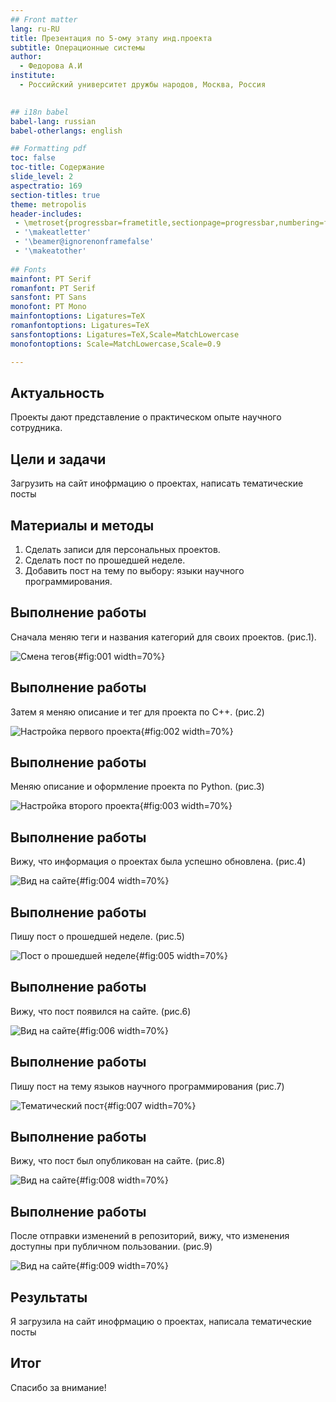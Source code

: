 ```yaml
---
## Front matter
lang: ru-RU
title: Презентация по 5-ому этапу инд.проекта
subtitle: Операционные системы
author:
  - Федорова А.И
institute:
  - Российский университет дружбы народов, Москва, Россия
  

## i18n babel
babel-lang: russian
babel-otherlangs: english

## Formatting pdf
toc: false
toc-title: Содержание
slide_level: 2
aspectratio: 169
section-titles: true
theme: metropolis
header-includes:
 - \metroset{progressbar=frametitle,sectionpage=progressbar,numbering=fraction}
 - '\makeatletter'
 - '\beamer@ignorenonframefalse'
 - '\makeatother'
 
## Fonts
mainfont: PT Serif
romanfont: PT Serif
sansfont: PT Sans
monofont: PT Mono
mainfontoptions: Ligatures=TeX
romanfontoptions: Ligatures=TeX
sansfontoptions: Ligatures=TeX,Scale=MatchLowercase
monofontoptions: Scale=MatchLowercase,Scale=0.9

---
```



## Актуальность

Проекты дают представление о практическом опыте научного сотрудника.

## Цели и задачи

Загрузить на сайт инофрмацию о проектах, написать тематические посты

## Материалы и методы

1. Сделать записи для персональных проектов.
2. Сделать пост по прошедшей неделе.
3. Добавить пост на тему по выбору: языки научного программирования.

## Выполнение работы

Сначала меняю теги и названия категорий для своих проектов. (рис.1).

![Смена тегов](image/1.png){#fig:001 width=70%}

## Выполнение работы

Затем я меняю описание и тег для проекта по С++. (рис.2)

![Настройка первого проекта](image/3.png){#fig:002 width=70%}

## Выполнение работы

Меняю описание и оформление проекта по Python. (рис.3)

![Настройка второго проекта](image/2.png){#fig:003 width=70%}

## Выполнение работы

Вижу, что информация о проектах была успешно обновлена. (рис.4)

![Вид на сайте](image/4.png){#fig:004 width=70%}

## Выполнение работы

Пишу пост о прошедшей неделе.  (рис.5)

![Пост о прошедшей неделе](image/5.png){#fig:005 width=70%}

## Выполнение работы

Вижу, что пост появился на сайте. (рис.6)

![Вид на сайте](image/6.png){#fig:006 width=70%}

## Выполнение работы

Пишу пост на тему языков научного программирования  (рис.7)

![Тематический пост](image/7.png){#fig:007 width=70%}

## Выполнение работы

Вижу, что пост был опубликован на сайте. (рис.8)

![Вид на сайте](image/8.png){#fig:008 width=70%}

## Выполнение работы

После отправки изменений в репозиторий, вижу, что изменения  доступны при публичном пользовании. (рис.9)

![Вид на сайте](image/9.png){#fig:009 width=70%}

## Результаты

Я загрузила на сайт инофрмацию о проектах, написала тематические посты

## Итог

Спасибо за внимание!
